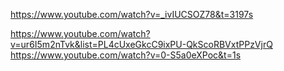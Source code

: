 https://www.youtube.com/watch?v=_ivIUCSOZ78&t=3197s

https://www.youtube.com/watch?v=ur6I5m2nTvk&list=PL4cUxeGkcC9ixPU-QkScoRBVxtPPzVjrQ
https://www.youtube.com/watch?v=0-S5a0eXPoc&t=1s